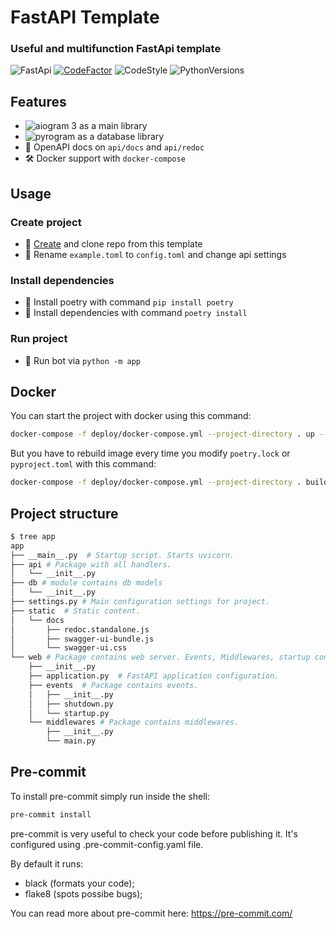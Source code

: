 # FastAPI Template

### Useful and multifunction FastApi template

![FastApi](https://img.shields.io/badge/FastApi-black?style=flat&logo=fastapi)
[![CodeFactor](https://www.codefactor.io/repository/github/rodion-gudz/telegram-bot-template/badge?s=5c628f092285245c2cbab683d2509317bcca48c9)](https://www.codefactor.io/repository/github/rodion-gudz/telegram-bot-template)
![CodeStyle](https://img.shields.io/badge/code%20style-black-black)
![PythonVersions](https://img.shields.io/pypi/pyversions/FastApi)

## Features

* ![aiogram 3](https://img.shields.io/badge/0.85.0-aiogram-blue) as a main library
* ![pyrogram](https://img.shields.io/badge/0.19.2-tortoise--orm-orange) as a database library
* 🎨 OpenAPI docs on `api/docs` and `api/redoc`
* 🛠 Docker support with `docker-compose`

## Usage

### Create project

* 📌 [Create](https://github.com/yeezy-na-izi/FastAPI-template/generate) and clone repo from this template
* 🔑 Rename `example.toml` to `config.toml` and change api settings

### Install dependencies

* 🐍 Install poetry with command `pip install poetry`
* 📎 Install dependencies with command `poetry install`

### Run project

* 🚀 Run bot via `python -m app`

## Docker

You can start the project with docker using this command:

```bash
docker-compose -f deploy/docker-compose.yml --project-directory . up --build
```

But you have to rebuild image every time you modify `poetry.lock` or `pyproject.toml`
with this command:

```bash
docker-compose -f deploy/docker-compose.yml --project-directory . build
```

## Project structure

```bash
$ tree app
app
├── __main__.py  # Startup script. Starts uvicorn.
├── api # Package with all handlers.
│   └── __init__.py
├── db # module contains db models
│   └── __init__.py
├── settings.py # Main configuration settings for project.
├── static  # Static content.
│   └── docs
│       ├── redoc.standalone.js
│       ├── swagger-ui-bundle.js
│       └── swagger-ui.css
└── web # Package contains web server. Events, Middlewares, startup config.
    ├── __init__.py
    ├── application.py  # FastAPI application configuration.
    ├── events  # Package contains events.
    │   ├── __init__.py
    │   ├── shutdown.py
    │   └── startup.py
    └── middlewares # Package contains middlewares.
        ├── __init__.py
        └── main.py
```


## Pre-commit

To install pre-commit simply run inside the shell:

```bash
pre-commit install
```

pre-commit is very useful to check your code before publishing it.
It's configured using .pre-commit-config.yaml file.

By default it runs:

* black (formats your code);
* flake8 (spots possibe bugs);

You can read more about pre-commit here: https://pre-commit.com/
